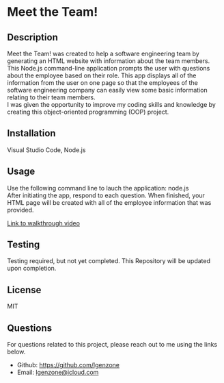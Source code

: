 # Meet the Team!

 ## Description
Meet the Team! was created to help a software engineering team by generating an HTML website with information about the team members. This Node.js command-line application prompts the user with questions about the employee based on their role. This app displays all of the information from the user on one page so that the employees of the software engineering company can easily view some basic information relating to their team members. <br/>
 I was given the opportunity to improve my coding skills and knowledge by creating this object-oriented programming (OOP) project.

 ## Installation 
 Visual Studio Code, Node.js

 ## Usage 
 Use the following command line to lauch the application: node.js <br/>
 After initiating the app, respond to each question. When finished, your HTML page will be created with all of the employee information that was provided. <br/>

 [Link to walkthrough video](https://drive.google.com/file/d/1lsN8bdkIhgBfbK14c0REqWkvSshKnV4u/view)

## Testing
Testing required, but not yet completed. This Repository will be updated upon completion. 

## License 
MIT

## Questions 
For questions related to this project, please reach out to me using the links below. 
  * Github: https://github.com/lgenzone
  * Email: lgenzone@icloud.com 

